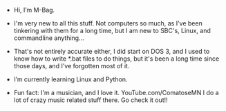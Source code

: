 - Hi, I’m M-Bag.
- I'm very new to all this stuff. Not computers so much, as I've been tinkering with them for a long time, but I am new to SBC's, Linux, and commandline anything...
- That's not entirely accurate either, I did start on DOS 3, and I used to know how to write *.bat files to do things, but it's been a long time since those days, and I've forgotten most of it.
 
-  I’m currently learning Linux and Python. 
  
-  Fun fact: I'm a musician, and I love it. YouTube.com/ComatoseMN I do a lot of crazy music related stuff there. Go check it out!!

<!---
M-Bag/M-Bag is a ✨ special ✨ repository because its `README.md` (this file) appears on your GitHub profile.
You can click the Preview link to take a look at your changes.
--->
